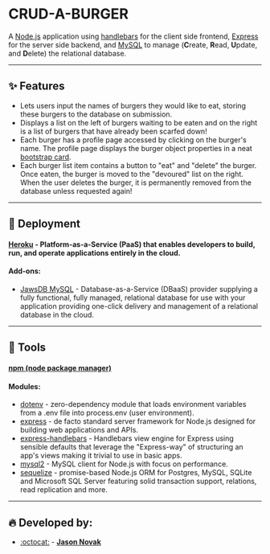 # CRUD-A-BURGER
A [Node.js](https://nodejs.org/en/) application using [handlebars](http://handlebarsjs.com/) for the client side frontend, [Express](https://expressjs.com/) for the server side backend, and [MySQL](https://dev.mysql.com/) to manage (**C**reate, **R**ead, **U**pdate, and **D**elete) the relational database.

- - -
## :sparkles: Features
- Lets users input the names of burgers they would like to eat, storing these burgers to the database on submission.
- Displays a list on the left of burgers waiting to be eaten and on the right is a list of burgers that have already been scarfed down!
- Each burger has a profile page accessed by clicking on the burger's name.  The profile page displays the burger object properties in a neat [bootstrap card](https://getbootstrap.com/docs/4.4/components/card/).
- Each burger list item contains a button to "eat" and "delete" the burger.  Once eaten, the burger is moved to the "devoured" list on the right. When the user deletes the burger, it is permanently removed from the database unless requested again!

- - -
## :rocket: Deployment
#### [Heroku](https://www.heroku.com/) - Platform-as-a-Service (PaaS) that enables developers to build, run, and operate applications entirely in the cloud.
#### Add-ons:
- [JawsDB MySQL](https://elements.heroku.com/addons/jawsdb) - Database-as-a-Service (DBaaS) provider supplying a fully functional, fully managed, relational database for use with your application providing one-click delivery and management of a relational database in the cloud.

- - -
## :hammer: Tools
#### [npm (node package manager)](https://www.npmjs.com/)
#### Modules:
- [dotenv](https://www.npmjs.com/package/dotenv) - zero-dependency module that loads environment variables from a .env file into process.env (user environment).
- [express](https://www.npmjs.com/package/express) - de facto standard server framework for Node.js designed for building web applications and APIs. 
- [express-handlebars](https://www.npmjs.com/package/express-handlebars) - Handlebars view engine for Express using sensible defaults that leverage the "Express-way" of structuring an app's views making it trivial to use in basic apps.
- [mysql2](https://www.npmjs.com/package/mysql2) - MySQL client for Node.js with focus on performance.
- [sequelize](https://www.npmjs.com/package/sequelize) - promise-based Node.js ORM for Postgres, MySQL, SQLite and Microsoft SQL Server featuring solid transaction support, relations, read replication and more.

- - -
## :fire: Developed by:
- [:octocat:](https://github.com/novakjason) - **[Jason Novak](https://jasonnovak.io)**
